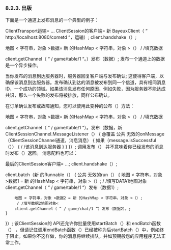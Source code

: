 ### 8.2.3. 出版
下面是一个通道上发布消息的一个典型的例子：

ClientTransport运输= ...
ClientSession的客户端= 新 BayeuxClient（ “ http://localhost:8080/cometd “，运输）;
client.handshake（）;

地图 < 字符串，对象 >数据= 新 的HashMap < 字符串，对象 >（）
 / /填充数据

client.getChannel（ “ / game/table/1 “。）发布（数据）;
发布一个通道上的数据是一个异步操作。

当你发布的消息到达服务器时，服务器回复客户端与发布确认; 这使得客户端，以确保该消息到达服务器。发布确认到达的消息被发布到同一个信道，具有相同消息ID，一个成功的领域。如果该消息发布任何原因，例如失败，因为服务器不能达成共识，那么一个失败的发布将被排放，同样公布确认。

在订单确认发布或故障通知，您可以使用此变种的公布（）方法：

地图 < 字符串，对象 >数据= 新 的HashMap < 字符串，对象 >（）
 / /填充数据

client.getChannel（ “ / game/table/1 “）。发布（数据，新 ClientSessionChannel.MessageListener（）
{
    @覆盖
    公共 无效的onMessage（ClientSessionChannel通道，消息消息）
    {
        如果（message.isSuccessful（））
        {
            / /该消息到达服务器
        }
    }
}）;
调用发布（） 并不意味着你已经发布的消息时发布（）返回。
消息配料也可以：

最后的ClientSession客户端= ...;
client.handshake（）;

client.batch（新 的Runnable（）
{
    公共 无效的run（）
    {
        地图 < 字符串，对象 >数据1 = 新 的HashMap < 字符串，对象 >（）;
         / /填写DATA1地图对象 
        client.getChannel（ “ / game/table/1 “）发布（数据1）;

        地图 < 字符串，对象 >数据2 = 新 的HashMap < 字符串，对象 >（）;
         / /填写数据2地图对象< 
        client.getChannel（ “ / game/chat/1 “）发布（数据2）。;
    }
}）;
该ClientSession的 API还允许你批量使用startBatch（）和 endBatch函数（） ，但请记住调用endBatch函数（）已经被称为后startBatch（）中，例如终于阻止。如果你不这样做，你的消息将继续排队，并如预期般您的应用程序无法正常工作。
